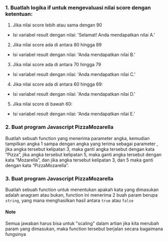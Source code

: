 ### 1. Buatlah logika if untuk mengevaluasi nilai score dengan ketentuan:

1. Jika nilai score lebih atau sama dengan 90

- Isi variabel result dengan nilai: 'Selamat! Anda mendapatkan nilai A.'

2. Jika nilai score ada di antara 80 hingga 89

- Isi variabel result dengan nilai: 'Anda mendapatkan nilai B.'

3. Jika nilai score ada di antara 70 hingga 79

- Isi variabel result dengan nilai: 'Anda mendapatkan nilai C.'

4. Jika nilai score ada di antara 60 hingga 69:

- Isi variabel result dengan nilai: 'Anda mendapatkan nilai D.'

5. Jika nilai score di bawah 60:

- Isi variabel result dengan nilai: 'Anda mendapatkan nilai E.'

### 2. Buat program Javascript PizzaMozarella

Buatlah sebuah function yang menerima parameter angka, kemudian tampilkan angka 1 sampa dengan angka yang terima sebagai parameter , jika angka tersebut kelipatan 3, maka ganti angka tersebut dengan kata “Pizza”, jika angka tersebut kelipatan 5, maka ganti angka tersebut dengan kata “Mozarella”, dan jika angka tersebut kelipatan 3, dan 5 maka ganti dengan kata “PizzaMozarella”.

### 3. Buat program Javascript PizzaMozarella

Buatlah sebuah function untuk menentukan apakah kata yang dimasukan adalah anagram atau bukan, function ini menerima 2 buah param berupa `string`, yang mana menghasilkan hasil antara `true` atau `false`

#### Note

Semua jawaban harus bisa untuk "scaling"
dalam artian jika kita merubah param yang dimasukan, maka function tersebut berjalan secara bagaimana fungsinya
